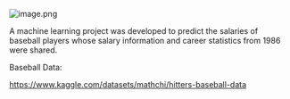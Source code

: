 ![image.png](attachment:image.png)

A machine learning project was developed to predict the salaries of baseball players whose salary information and career statistics from 1986 were shared.


Baseball Data:

https://www.kaggle.com/datasets/mathchi/hitters-baseball-data

